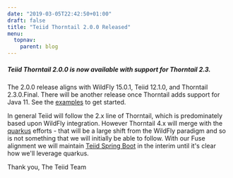 ```yaml
---
date: "2019-03-05T22:42:50+01:00"
draft: false
title: "Teiid Thorntail 2.0.0 Released"
menu:
  topnav:
    parent: blog
---
```


##### Teiid Thorntail 2.0.0 is now available with support for Thorntail 2.3.

<!--more-->

The 2.0.0 release aligns with WildFly 15.0.1, Teiid 12.1.0, and Thorntail 2.3.0.Final.  There will be another release once Thorntail adds support for Java 11.  See the [examples](https://github.com/teiid/teiid-thorntail/tree/master/examples) to get started.  

In general Teiid will follow the 2.x line of Thorntail, which is predominately based upon WildFly integration.  However Thorntail 4.x will merge with the [quarkus](quarkus.io) efforts - that will be a large shift from the WildFly paradigm and so is not something that we will initially be able to follow.  With our Fuse alignment we will maintain [Teiid Spring Boot](https://github.com/teiid/teiid-spring-boot) in the interim until it's clear how we'll leverage quarkus.

Thank you, 
The Teiid Team
